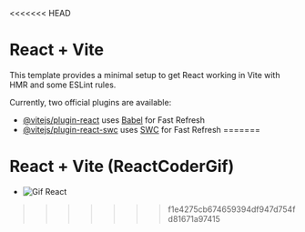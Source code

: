 <<<<<<< HEAD
# React + Vite

This template provides a minimal setup to get React working in Vite with HMR and some ESLint rules.

Currently, two official plugins are available:

- [@vitejs/plugin-react](https://github.com/vitejs/vite-plugin-react/blob/main/packages/plugin-react/README.md) uses [Babel](https://babeljs.io/) for Fast Refresh
- [@vitejs/plugin-react-swc](https://github.com/vitejs/vite-plugin-react-swc) uses [SWC](https://swc.rs/) for Fast Refresh
=======
# React + Vite (ReactCoderGif)


- ![Gif React](https://github.com/Emisegura1999/React_Coder/assets/142444908/f27424e8-a37c-453a-98f1-e04c276c2b32)
>>>>>>> f1e4275cb674659394df947d754fd81671a97415
